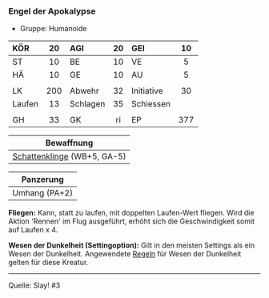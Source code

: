 ### Engel der Apokalypse

- Gruppe: Humanoide

| KÖR    | 20  | AGI      | 20  | GEI        | 10  |
| :----- | :-: | :------- | :-: | :--------- | :-: |
| ST     | 10  | BE       | 10  | VE         |  5  |
| HÄ     | 10  | GE       | 10  | AU         |  5  |
|        |     |          |     |            |     |
| LK     | 200 | Abwehr   | 32  | Initiative | 30  |
| Laufen | 13  | Schlagen | 35  | Schiessen  |     |
|        |     |          |     |            |     |
| GH     | 33  | GK       | ri  | EP         | 377 |

|         Bewaffnung          |
| :-------------------------: |
| [Schattenklinge](../../grw/zauber/schattenklinge.md) (WB+5, GA-5) |

|   Panzerung   |
| :-----------: |
| Umhang (PA+2) |

**Fliegen:** Kann, statt zu laufen, mit doppelten Laufen-Wert fliegen. Wird die Aktion 'Rennen' im Flug ausgeführt, erhöht sich die Geschwindigkeit somit auf Laufen x 4.

**Wesen der Dunkelheit (Settingoption):** Gilt in den meisten Settings als ein Wesen der Dunkelheit. Angewendete [Regeln](../../grw/regeln-proben.md) für Wesen der Dunkelheit gelten für diese Kreatur.

---

Quelle: Slay! #3

